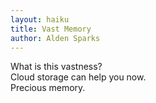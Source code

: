 ```yaml
---
layout: haiku
title: Vast Memory
author: Alden Sparks
---
```


What is this vastness?<br>
Cloud storage can help you now.<br>
Precious memory.<br>
